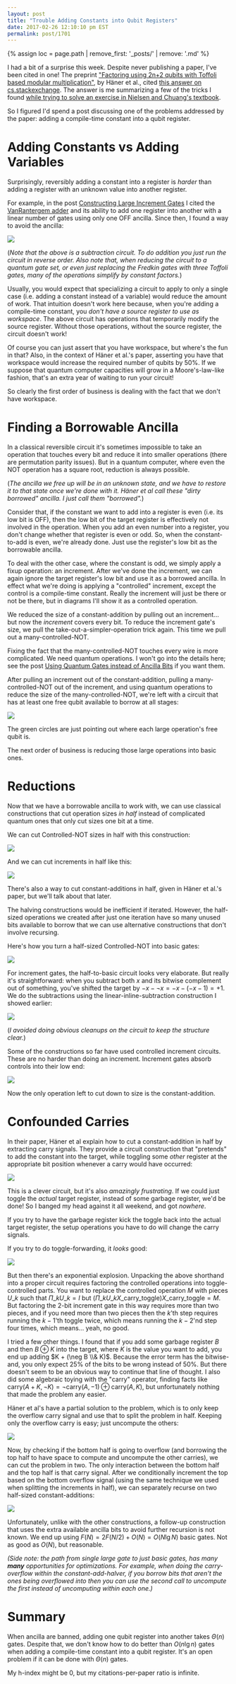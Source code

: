 ```yaml
---
layout: post
title: "Trouble Adding Constants into Qubit Registers"
date: 2017-02-26 12:10:10 pm EST
permalink: post/1701
---
```


{% assign loc = page.path | remove_first: '_posts/' | remove: '.md' %}

I had a bit of a surprise this week.
Despite never publishing a paper, I've been cited in one!
The preprint ["Factoring using 2n+2 qubits with Toffoli based modular multiplication"](https://arxiv.org/abs/1611.07995), by Häner et al., cited [this answer on cs.stackexchange](http://cs.stackexchange.com/a/44292/535).
The answer is me summarizing a few of the tricks I found [while trying to solve an exercise in Nielsen and Chuang's textbook](/circuits/2015/06/22/Using-Quantum-Gates-instead-of-Ancilla-Bits.html).

So I figured I'd spend a post discussing one of the problems addressed by the paper: adding a compile-time constant into a qubit register.

# Adding Constants vs Adding Variables

Surprisingly, reversibly adding a constant into a register is *harder* than adding a register with an unknown value into another register.

For example, in the post [Constructing Large Increment Gates](/circuits/2015/06/12/Constructing-Large-Increment-Gates.html) I cited the [VanRantergem adder](http://ftp.qucis.queensu.ca/home/akl/cisc879/papers/PAPERS_FROM_UNCONVENTIONAL_COMPUTING/VOLUME_1_Issue_4/RENTERGEM.pdf) and its ability to add one register into another with a linear number of gates using only one OFF ancilla.
Since then, I found a way to avoid the ancilla:

<img style="max-width:100%;" src="/assets/{{ loc }}/linear-inline-subtraction.png"/>

(*Note that the above is a subtraction circuit.
To do addition you just run the circuit in reverse order.
Also note that, when reducing the circuit to a quantum gate set, or even just replacing the Fredkin gates with three Toffoli gates, many of the operations simplify by constant factors.*)

Usually, you would expect that specializing a circuit to apply to only a single case (i.e. adding a constant instead of a variable) would reduce the amount of work.
That intuition doesn't work here because, when you're adding a compile-time constant, you *don't have a source register to use as workspace*.
The above circuit has operations that temporarily modify the source register.
Without those operations, without the source register, the circuit doesn't work!

Of course you can just assert that you have workspace, but where's the fun in that?
Also, in the context of Häner et al.'s paper, asserting you have that workspace would increase the required number of qubits by 50%.
If we suppose that quantum computer capacities will grow in a Moore's-law-like fashion, that's an extra year of waiting to run your circuit!

So clearly the first order of business is dealing with the fact that we don't have workspace.

# Finding a Borrowable Ancilla

In a classical reversible circuit it's sometimes impossible to take an operation that touches every bit and reduce it into smaller operations (there are permutation parity issues).
But in a quantum computer, where even the NOT operation has a square root, reduction is always possible.

(*The ancilla we free up will be in an unknown state, and we have to restore it to that state once we're done with it.
Häner et al call these "dirty borrowed" ancilla.
I just call them "borrowed".*)

Consider that, if the constant we want to add into a register is even (i.e. its low bit is OFF), then the low bit of the target register is effectively not involved in the operation.
When you add an even number into a register, you don't change whether that register is even or odd.
So, when the constant-to-add is even, we're already done.
Just use the register's low bit as the borrowable ancilla.

To deal with the other case, where the constant is odd, we simply apply a fixup operation: an increment.
After we've done the increment, we can again ignore the target register's low bit and use it as a borrowed ancilla.
In effect what we're doing is applying a "controlled" increment, except the control is a compile-time constant.
Really the increment will just be there or not be there, but in diagrams I'll show it as a controlled operation.

We reduced the size of a constant-addition by pulling out an increment... but now the *increment* covers every bit.
To reduce the increment gate's size, we pull the take-out-a-simpler-operation trick again.
This time we pull out a many-controlled-NOT.

Fixing the fact that the many-controlled-NOT touches every wire is more complicated.
We need quantum operations.
I won't go into the details here; see the post [Using Quantum Gates instead of Ancilla Bits](/circuits/2015/06/22/Using-Quantum-Gates-instead-of-Ancilla-Bits.html) if you want them.

After pulling an increment out of the constant-addition, pulling a many-controlled-NOT out of the increment, and using quantum operations to reduce the size of the many-controlled-NOT, we're left with a circuit that has at least one free qubit available to borrow at all stages:

<img style="max-width:100%;" src="/assets/{{ loc }}/ancilla-extraction.png"/>

The green circles are just pointing out where each large operation's free qubit is.

The next order of business is reducing those large operations into basic ones.

# Reductions

Now that we have a borrowable ancilla to work with, we can use classical constructions that cut operation sizes *in half* instead of complicated quantum ones that only cut sizes one bit at a time.

We can cut Controlled-NOT sizes in half with this construction:

<img style="max-width:100%;" src="/assets/{{ loc }}/cnot-halving.png"/>

And we can cut increments in half like this:

<img style="max-width:100%;" src="/assets/{{ loc }}/increment-halving.png"/>

There's also a way to cut constant-additions in half, given in Häner et al.'s paper, but we'll talk about that later.

The halving constructions would be inefficient if iterated.
However, the half-sized operations we created after just one iteration have so many unused bits available to borrow that we can use alternative constructions that don't involve recursing.

Here's how you turn a half-sized Controlled-NOT into basic gates:

<img style="max-width:100%;" src="/assets/{{ loc }}/cnot-linear-finish.png"/>

For increment gates, the half-to-basic circuit looks very elaborate.
But really it's straightforward: when you subtract both $x$ and its bitwise complement out of something, you've shifted the target by $-x - \neg x = -x -(-x-1) = +1$.
We do the subtractions using the linear-inline-subtraction construction I showed earlier:

<img style="max-width:100%;" src="/assets/{{ loc }}/increment-linear-finish.png"/>

(*I avoided doing obvious cleanups on the circuit to keep the structure clear.*)

Some of the constructions so far have used controlled increment circuits.
These are no harder than doing an increment.
Increment gates absorb controls into their low end:

<img style="max-width:100%;" src="/assets/{{ loc }}/increments-absorb-controls.png"/>

Now the only operation left to cut down to size is the constant-addition.

# Confounded Carries

In their paper, Häner et al explain how to cut a constant-addition in half by extracting carry signals.
They provide a circuit construction that "pretends" to add the constant into the target, while toggling some *other* register at the appropriate bit position whenever a carry would have occurred:

<img style="max-width:100%;" src="/assets/{{ loc }}/carry-toggling.png"/>

This is a clever circuit, but it's also *amazingly frustrating*.
If we could just toggle the *actual* target register, instead of some garbage register, we'd be done!
So I banged my head against it all weekend, and got *nowhere*.

If you try to have the garbage register kick the toggle back into the actual target register, the setup operations you have to do will change the carry signals.

If you try to do toggle-forwarding, it *looks* good:

<img style="max-width:100%;" src="/assets/{{ loc }}/malformed-carrying.png"/>

But then there's an exponential explosion.
Unpacking the above shorthand into a proper circuit requires factoring the controlled operations into toggle-controlled parts.
You want to replace the controlled operation $M$ with pieces $U\_k$ such that $\Pi\_k U\_k = I$ but $\left(\Pi\_k U\_k X\_{\text{carry\_toggle}}\right) X\_{\text{carry\_toggle}} = M$.
But factoring the 2-bit increment gate in this way requires more than two pieces, and if you need more than two pieces then the $k$'th step requires running the $k-1$'th toggle twice, which means running the $k-2$'nd step four times, which means... yeah, no good.

I tried a few other things.
I found that if you add some garbage register $B$ and then $B \oplus K$ into the target, where $K$ is the value you want to add, you end up adding $K + (\neg B \\& K)$.
Because the error term has the bitwise-and, you only expect 25% of the bits to be wrong instead of 50%.
But there doesn't seem to be an obvious way to continue that line of thought.
I also did some algebraic toying with the "carry" operator, finding facts like $\text{carry}(A+K, \neg K) = \neg \text{carry}(A, -1) \oplus \text{carry}(A, K)$, but unfortunately nothing that made the problem any easier.

Häner et al's have a partial solution to the problem, which is to only keep the overflow carry signal and use that to split the problem in half.
Keeping only the overflow carry is easy; just uncompute the others:

<img style="max-width:100%;" src="/assets/{{ loc }}/carry-overflow-toggle.png"/>

Now, by checking if the bottom half is going to overflow (and borrowing the top half to have space to compute and uncompute the other carries), we can cut the problem in two.
The only interaction between the bottom half and the top half is that carry signal.
After we conditionally increment the top based on the bottom overflow signal (using the same technique we used when splitting the increments in half), we can separately recurse on two half-sized constant-additions:

<img style="max-width:100%;" src="/assets/{{ loc }}/add-constant-halving.png"/>

Unfortunately, unlike with the other constructions, a follow-up construction that uses the extra available ancilla bits to avoid further recursion is not known.
We end up using $F(N) = 2 F(N/2) + O(N) = O(N \lg N)$ basic gates.
Not as good as $O(N)$, but reasonable.

*(Side note: the path from single large gate to just basic gates, has many __many__ opportunities for optimizations.
For example, when doing the carry-overflow within the constant-add-halver, if you borrow bits that aren't the ones being overflowed into then you can use the second call to uncompute the first instead of uncomputing within each one.)*

# Summary

When ancilla are banned, adding one qubit register into another takes $\Theta(n)$ gates.
Despite that, we don't know how to do better than $O(n \lg n)$ gates when adding a compile-time constant into a qubit register.
It's an open problem if it can be done with $\Theta(n)$ gates.

My h-index might be 0, but my citations-per-paper ratio is infinite.
